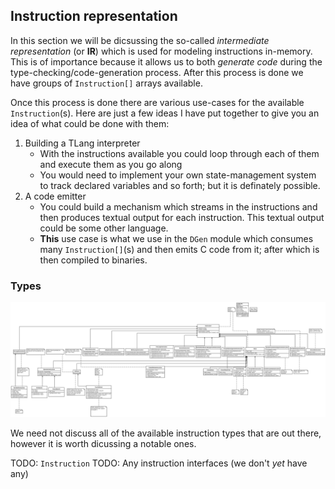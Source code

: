 ## Instruction representation

<!-- ![](docs/uml/Instruction_in_memory_IR.svg) -->

In this section we will be dicsussing the so-called _intermediate representation_ (or **IR**)
which is used for modeling instructions in-memory. This is of importance because it allows
us to both _generate code_ during the type-checking/code-generation process. After this process
is done we have groups of `Instruction[]` arrays available.

Once this process is done there are various use-cases for the available `Instruction`(s).
Here are just a few ideas I have put together to give you an idea of what could be done
with them:

1. Building a TLang interpreter
    * With the instructions available you could loop through each
    of them and execute them as you go along
    * You would need to implement your own state-management system
    to track declared variables and so forth; but it is definately
    possible.
2. A code emitter
    * You could build a mechanism which streams in the instructions
    and then produces textual output for each instruction. This
    textual output could be some other language.
    * **This** use case is what we use in the `DGen` module which
    consumes many `Instruction[]`(s) and then emits C code from
    it; after which is then compiled to binaries.

### Types

[![](docs/uml/Instruction_in_memory_IR.svg)](docs/uml/Instruction_in_memory_IR.svg)

We need not discuss all of the available instruction types that are out
there, however it is worth dicussing a notable ones.

TODO: `Instruction`
TODO: Any instruction interfaces (we don't _yet_ have any)